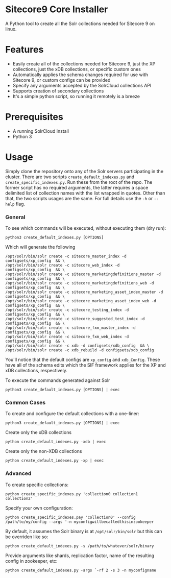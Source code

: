 # Sitecore9 Core Installer
A Python tool to create all the Solr collections needed for Sitecore 9 on linux.

# Features
  - Easily create all of the collections needed for Sitecore 9, just the XP collections, just the xDB collections, or specific custom ones
  - Automatically applies the schema changes required for use with Sitecore 9, or custom configs can be provided
  - Specify any arguments accepted by the SolrCloud collections API
  - Supports creation of secondary collections
  - It's a simple python script, so running it remotely is a breeze

# Prerequisites
  - A running SolrCloud install
  -  Python 3
    
# Usage
Simply clone the repository onto any of the Solr servers participating in the cluster. There are two scripts `create_default_indexes.py` and `create_specific_indexes.py`. Run these from the root of the repo. The former script has no required arguments, the latter requires a space delimited list of collection names with the list wrapped in quotes. Other than that, the two scripts usages are the same. For full details use the `-h` or `--help` flag. 

### General
To see which commands will be executed, without executing them (dry run):
```
python3 create_default_indexes.py [OPTIONS]
```
Which will generate the following
```
/opt/solr/bin/solr create -c sitecore_master_index -d configsets/xp_config  && \
/opt/solr/bin/solr create -c sitecore_web_index -d configsets/xp_config  && \
/opt/solr/bin/solr create -c sitecore_marketingdefinitions_master -d configsets/xp_config  && \
/opt/solr/bin/solr create -c sitecore_marketingdefinitions_web -d configsets/xp_config  && \
/opt/solr/bin/solr create -c sitecore_marketing_asset_index_master -d configsets/xp_config  && \
/opt/solr/bin/solr create -c sitecore_marketing_asset_index_web -d configsets/xp_config  && \
/opt/solr/bin/solr create -c sitecore_testing_index -d configsets/xp_config  && \
/opt/solr/bin/solr create -c sitecore_suggested_test_index -d configsets/xp_config  && \
/opt/solr/bin/solr create -c sitecore_fxm_master_index -d configsets/xp_config  && \
/opt/solr/bin/solr create -c sitecore_fxm_web_index -d configsets/xp_config  && \
/opt/solr/bin/solr create -c xdb -d configsets/xdb_config  && \
/opt/solr/bin/solr create -c xdb_rebuild -d configsets/xdb_config
```
You'll notice that the default configs are `xp_config` and `xdb_Config`. These have all of the schema edits which the SIF framework applies for the XP and xDB collections, respectively.

To execute the commands generated against Solr
```
python3 create_default_indexes.py [OPTIONS] | exec
```

### Common Cases
To create and configure the default collections with a one-liner:
```
python3 create_default_indexes.py [OPTIONS] | exec
```
Create only the xDB collections
```
python create_default_indexes.py -xdb | exec
``` 

Create only the non-XDB collections
```
python create_default_indexes.py -xp | exec
```

### Advanced
To create specific collections:
```
python create_specific_indexes.py 'collection0 collection1 collection2'
```

Specify your own configuration:
```
python create_specific_indexes.pay 'collection0' --config /path/to/my/config --args '-n myconfigwillbecalledthisinzookeeper
```

By default, it assumes the Solr binary is at `/opt/solr/bin/solr` but this can be overriden like so:
```
python create_default_indexes.py -s /path/to/whatever/solr/binary
```

Provide arguments like shards, replication factor, name of the resulting config in zookeeper, etc:
```
python create_default_indexes.py -args `-rf 2 -s 3 -n myconfigname
```
